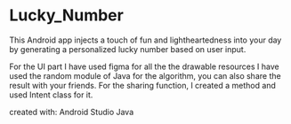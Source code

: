 # Lucky_Number

This Android app injects a touch of fun and lightheartedness into your day by generating a personalized lucky number based on user input.

For the UI part I have used figma for all the the drawable resources
I have used the random module of Java for the algorithm, you can also share the result with your friends.
For the sharing function, I created a method and used Intent class for it.

created with:
Android Studio
Java
